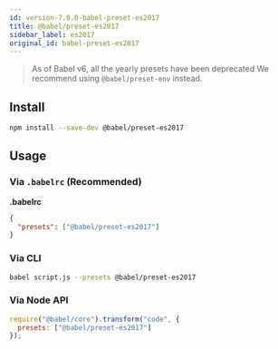 ```yaml
---
id: version-7.0.0-babel-preset-es2017
title: @babel/preset-es2017
sidebar_label: es2017
original_id: babel-preset-es2017
---
```


> As of Babel v6, all the yearly presets have been deprecated
> We recommend using `@babel/preset-env` instead.

## Install

```sh
npm install --save-dev @babel/preset-es2017
```

## Usage

### Via `.babelrc` (Recommended)

**.babelrc**

```json
{
  "presets": ["@babel/preset-es2017"]
}
```

### Via CLI

```sh
babel script.js --presets @babel/preset-es2017
```

### Via Node API

```javascript
require("@babel/core").transform("code", {
  presets: ["@babel/preset-es2017"]
});
```

